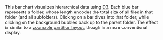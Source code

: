 This bar chart visualizes hierarchical data using [D3](http://mbostock.github.com/d3/). Each blue bar represents a folder, whose length encodes the total size of all files in that folder (and all subfolders). Clicking on a bar dives into that folder, while clicking on the background bubbles back up to the parent folder. The effect is similar to a [zoomable partition layout](http://bl.ocks.org/1005873), though in a more conventional display.